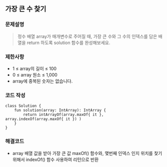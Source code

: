 
## 가장 큰 수 찿기

### 문제설명
> 정수 배열 array가 매개변수로 주어질 때, 가장 큰 수와 그 수의 인덱스를 담은 배열을 return 하도록 solution 함수를 완성해보세요.

### 제한사항
+ 1 ≤ array의 길이 ≤ 100
+ 0 ≤ array 원소 ≤ 1,000
+ array에 중복된 숫자는 없습니다.


### 코드 작성
~~~
class Solution {
    fun solution(array: IntArray): IntArray {       
        return intArrayOf(array.maxOf{ it }, array.indexOf(array.maxOf{ it }) )
    }
}
~~~

### 해결코드
+ array 배열 값을 받아 가장 큰 값 maxOf() 함수와, 몇번째 인덱스 인지 위치를 찿기 위해서 indexOf() 함수 사용하여 리턴으로 반환



